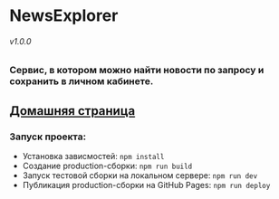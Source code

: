 # NewsExplorer
###### v1.0.0
### Сервис, в котором можно найти новости по запросу и сохранить в личном кабинете.
## [Домашняя страница](https://news.neomedved.site/)
### Запуск проекта:
* Установка зависмостей: ```npm install```
* Создание production-сборки: ```npm run build```
* Запуск тестовой сборки на локальном сервере: ```npm run dev```
* Публикация production-сборки на GitHub Pages: ```npm run deploy```
